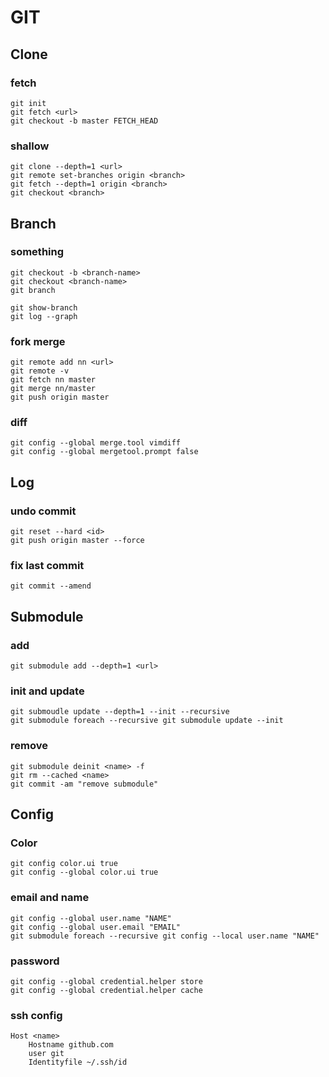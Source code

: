 
# GIT 

## Clone

### fetch

```
git init
git fetch <url>
git checkout -b master FETCH_HEAD
```

### shallow

```
git clone --depth=1 <url>
git remote set-branches origin <branch>
git fetch --depth=1 origin <branch>
git checkout <branch>
```

## Branch

### something

```
git checkout -b <branch-name>
git checkout <branch-name>
git branch

git show-branch
git log --graph
```

### fork merge

```
git remote add nn <url>
git remote -v
git fetch nn master
git merge nn/master
git push origin master
```

### diff

```
git config --global merge.tool vimdiff
git config --global mergetool.prompt false
```

## Log

### undo commit

```
git reset --hard <id>
git push origin master --force
```

### fix last commit

```
git commit --amend
```

## Submodule

### add

```
git submodule add --depth=1 <url>
```

### init and update

```
git submoudle update --depth=1 --init --recursive
git submodule foreach --recursive git submodule update --init
```

### remove

```
git submodule deinit <name> -f
git rm --cached <name>
git commit -am "remove submodule"
```

## Config

### Color

```
git config color.ui true
git config --global color.ui true
```

### email and name

```
git config --global user.name "NAME"
git config --global user.email "EMAIL"
git submodule foreach --recursive git config --local user.name "NAME"
```

### password

```
git config --global credential.helper store
git config --global credential.helper cache
```

### ssh config

```
Host <name>
    Hostname github.com
    user git
    Identityfile ~/.ssh/id
```
